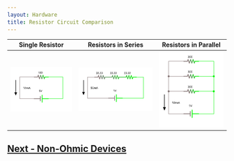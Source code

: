 ```yaml
---
layout: Hardware
title: Resistor Circuit Comparison
---
```



| Single Resistor   | Resistors in Series  | Resistors in Parallel     |
|-------------------|--------------|----------|
| ![](../Resistor_Single.svg) | ![](../Resistor_Series.svg) | ![](../Resistor_Parallel.svg) |


## [Next - Non-Ohmic Devices](../Non-Ohmic_Devices)